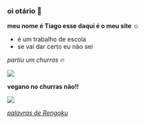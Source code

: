 ### oi otário 👋

**meu nome é Tiago esse daqui é o meu site** ☺️

- é um trabalho de escola
- se vai dar certo eu não sei

_partiu um churras_ 🔥

![](https://media.tenor.com/kEG4ssXpTZUAAAAC/odeio-pobre-rengoku.gif)

**vegano no churras não!!**

![](https://media.tenor.com/k4_iPx8bCU4AAAAC/demon-slayer-kimetsu-no-yaiba-rengoku-vs-akaza.gif)



[_palavras de Rengoku_](https://www.youtube.com/watch?v=OZQh9XqEXuA)
<!--
**thiagoDKN/thiagoDKN** is a ✨ _special_ ✨ repository because its `README.md` (this file) appears on your GitHub profile.

Here are some ideas to get you started:

- 🔭 I’m currently working on ...
- 🌱 I’m currently learning ...
- 👯 I’m looking to collaborate on ...
- 🤔 I’m looking for help with ...
- 💬 Ask me about ...
- 📫 How to reach me: ...
- 😄 Pronouns: ...
- ⚡ Fun fact: ...
-->
